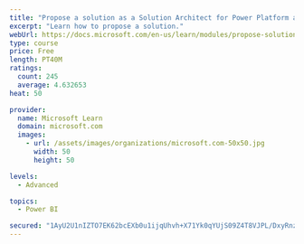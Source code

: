 ```yaml
---
title: "Propose a solution as a Solution Architect for Power Platform and Dynamics 365"
excerpt: "Learn how to propose a solution."
webUrl: https://docs.microsoft.com/en-us/learn/modules/propose-solution/
type: course
price: Free
length: PT40M
ratings:
  count: 245
  average: 4.632653
heat: 50

provider:
  name: Microsoft Learn
  domain: microsoft.com
  images:
    - url: /assets/images/organizations/microsoft.com-50x50.jpg
      width: 50
      height: 50

levels:
  - Advanced

topics:
  - Power BI

secured: "1AyU2U1nIZTO7EK62bcEXb0u1ijqUhvh+X71Yk0qYUjS09Z4T8VJPL/DxyRnz04MWWu0xcQssQ3rhC8pVlwRlJ/sRtyZA3fb5+M+566IZe7eont8ByFAkCbZMX9JFOafFgOGnW/1P0Y2A+knPjTBuxBl9p73EBSLSH0OQwOseIRarddz4C6Qy0nTSfOb1N2aYZxHufzZpuS4iOy/Flncxhj4v6XORbEko/IDLcouJLRnCWq6uEoKS/dHZ+i3UqfUvyzuF2jbTl9CJRAfYd8GYel/NGQFvZCHnEBmEj1O5viXdlJ3hx3zyGVztsMOIzZTD/IImDxD+Ry8kzQYl90FoWjixElSk+gpgfFMeT55dsXkgfH2CfNPlqoGYNisx9m93iqGQYncLzRnSdrrl7lXHQ==;DjSrtBEjHEE/aMGLzP/9kA=="
---
```


